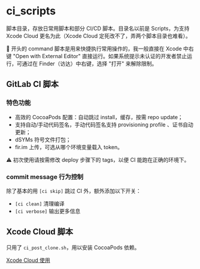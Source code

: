 # ci_scripts

脚本目录，存放日常用脚本和部分 CI/CD 脚本。目录名以前是 Scripts，为支持 Xcode Cloud 更名为此（Xcode Cloud 定死改不了，弄两个脚本目录也难看）。

🎯 开头的 command 脚本是用来快捷执行常用操作的，我一般直接在 Xcode 中右键 "Open with External Editor" 直接运行。如果系统提示未认证的开发者禁止运行，可通过在 Finder（访达）中右键，选择 "打开" 来解除限制。

## GitLab CI 脚本

### 特色功能

- 高效的 CocoaPods 配置：自动跳过 install，缓存，按需 repo update；
- 支持自动/手动代码签名，手动代码签名支持 provisioning profile 、证书自动更新；
- dSYMs 符号文件打包；
- fir.im 上传，可选从哪个环境变量载入 token。

⚠️ 初次使用请按需修改 deploy 步骤下的 tags，以便 CI 能跑在正确的环境下。

### commit message 行为控制

除了基本的用 `[ci skip]` 跳过 CI 外，额外添加以下开关：

- `[ci clean]` 清理编译
- `[ci verbose]` 输出更多信息

## Xcode Cloud 脚本

只用了 `ci_post_clone.sh`，用以安装 CocoaPods 依赖。

[Xcode Cloud 使用](https://developer.apple.com/documentation/xcode/writing-custom-build-scripts)
